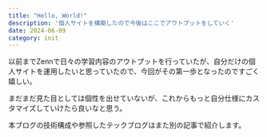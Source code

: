 ```yaml
---
title: "Hello, World!"
description: '個人サイトを構築したので今後はここでアウトプットをしていく'
date: 2024-06-09
category: init
---
```


以前までZennで日々の学習内容のアウトプットを行っていたが、自分だけの個人サイトを運用したいと思っていたので、今回がその第一歩となったのですごく嬉しい。

まだまだ見た目としては個性を出せていないが、これからもっと自分仕様にカスタマイズしていけたら良いなと思う。

本ブログの技術構成や参照したテックブログはまた別の記事で紹介します。